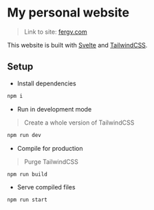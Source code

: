 # My personal website

> Link to site: [fergv.com](https://fergv.com)

This website is built with [Svelte](https://svelte.dev/) and [TailwindCSS](https://tailwindcss.com/).

## Setup
- Install dependencies
```sh
npm i
```

- Run in development mode
> Create a whole version of TailwindCSS
```sh
npm run dev
```

- Compile for production
> Purge TailwindCSS
```sh
npm run build
```

- Serve compiled files
```sh
npm run start
```

